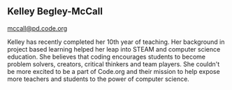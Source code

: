 ## Kelley Begley-McCall

[mccall@pd.code.org](mailto:mccall@pd.code.org)

Kelley has recently completed her 10th year of teaching. Her background in project based learning helped her leap into STEAM and computer science education. She believes that coding encourages students to become problem solvers, creators, critical thinkers and team players. She couldn't be more excited to be a part of Code.org and their mission to help expose more teachers and students to the power of computer science. 
